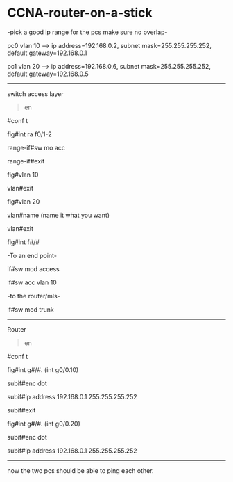 # CCNA-router-on-a-stick

-pick a good ip range for the pcs make sure no overlap-

pc0 vlan 10 --> ip address=192.168.0.2, subnet mask=255.255.255.252, default gateway=192.168.0.1

pc1 vlan 20 --> ip address=192.168.0.6, subnet mask=255.255.255.252, default gateway=192.168.0.5

--------------------------------------------------------------------------------------------------

switch access layer

>en

#conf t

fig#int ra f0/1-2

range-if#sw mo acc

range-if#exit

fig#vlan 10

vlan#exit

fig#vlan 20

vlan#name (name it what you want)

vlan#exit

fig#int f#/#

-To an end point-

if#sw mod access

if#sw acc vlan 10

-to the router/mls-

if#sw mod trunk

----------------------------------------------------------------------------------------------------

Router 

>en

#conf t

fig#int g#/#.<vlan number> (int g0/0.10)

subif#enc dot <vlan number>

subif#ip address 192.168.0.1 255.255.255.252

subif#exit

fig#int g#/#.<vlan number> (int g0/0.20)

subif#enc dot <vlan number>

subif#ip address 192.168.0.1 255.255.255.252

----------------------------------------------

now the two pcs should be able to ping each other.
